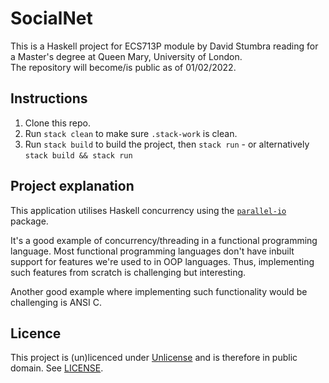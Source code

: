 # SocialNet

This is a Haskell project for ECS713P module by David Stumbra reading for a Master's degree at Queen Mary, University of London.<br>
The repository will become/is public as of 01/02/2022.

## Instructions

1. Clone this repo.
2. Run `stack clean` to make sure `.stack-work` is clean.
3. Run `stack build` to build the project, then `stack run` - or alternatively `stack build && stack run`

## Project explanation

This application utilises Haskell concurrency using the [`parallel-io`](https://hackage.haskell.org/package/parallel-io-0.3.3) package.

It's a good example of concurrency/threading in a functional programming language. Most functional programming languages don't have inbuilt support for features we're used to in OOP languages. Thus, implementing such features from scratch is challenging but interesting.

Another good example where implementing such functionality would be challenging is ANSI C.

## Licence

This project is (un)licenced under [Unlicense](https://unlicense.org/) and is therefore in public domain. See [LICENSE](./LICENSE).